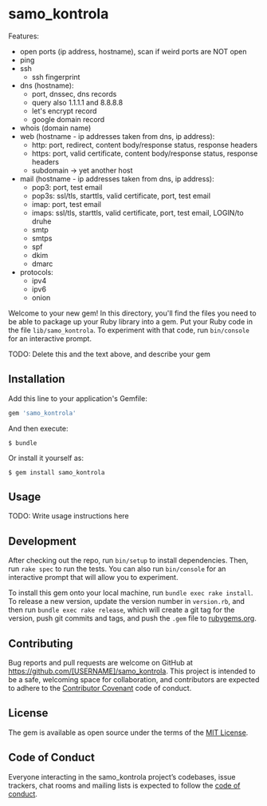 # samo_kontrola

Features:

- open ports (ip address, hostname), scan if weird ports are NOT open
- ping
- ssh
  - ssh fingerprint
- dns (hostname):
  - port, dnssec, dns records
  - query also 1.1.1.1 and 8.8.8.8
  - let's encrypt record
  - google domain record
- whois (domain name)
- web (hostname - ip addresses taken from dns, ip address):
  - http: port, redirect, content body/response status, response headers
  - https: port, valid certificate, content body/response status, response headers
  - subdomain -> yet another host
- mail (hostname - ip addresses taken from dns, ip address):
  - pop3: port, test email
  - pop3s: ssl/tls, starttls, valid certificate, port, test email
  - imap: port, test email
  - imaps: ssl/tls, starttls, valid certificate, port, test email, LOGIN/to druhe
  - smtp
  - smtps
  - spf
  - dkim
  - dmarc
- protocols:
  - ipv4
  - ipv6
  - onion

Welcome to your new gem! In this directory, you'll find the files you need to be able to package up your Ruby library into a gem. Put your Ruby code in the file `lib/samo_kontrola`. To experiment with that code, run `bin/console` for an interactive prompt.

TODO: Delete this and the text above, and describe your gem

## Installation

Add this line to your application's Gemfile:

```ruby
gem 'samo_kontrola'
```

And then execute:

    $ bundle

Or install it yourself as:

    $ gem install samo_kontrola

## Usage

TODO: Write usage instructions here

## Development

After checking out the repo, run `bin/setup` to install dependencies. Then, run `rake spec` to run the tests. You can also run `bin/console` for an interactive prompt that will allow you to experiment.

To install this gem onto your local machine, run `bundle exec rake install`. To release a new version, update the version number in `version.rb`, and then run `bundle exec rake release`, which will create a git tag for the version, push git commits and tags, and push the `.gem` file to [rubygems.org](https://rubygems.org).

## Contributing

Bug reports and pull requests are welcome on GitHub at https://github.com/[USERNAME]/samo_kontrola. This project is intended to be a safe, welcoming space for collaboration, and contributors are expected to adhere to the [Contributor Covenant](http://contributor-covenant.org) code of conduct.

## License

The gem is available as open source under the terms of the [MIT License](https://opensource.org/licenses/MIT).

## Code of Conduct

Everyone interacting in the samo_kontrola project’s codebases, issue trackers, chat rooms and mailing lists is expected to follow the [code of conduct](https://github.com/[USERNAME]/samo_kontrola/blob/master/CODE_OF_CONDUCT.md).
